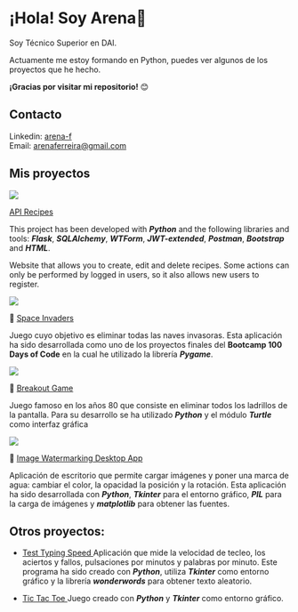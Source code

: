 
# ¡Hola! Soy Arena👋

Soy Técnico Superior en DAI. 

Actuamente me estoy formando en Python, puedes ver algunos de los proyectos que he hecho.

**¡Gracias por visitar mi repositorio!** :blush:

## Contacto
Linkedin: <a href="https://www.linkedin.com/in/arena-f/">arena-f</a>
<br>
Email: <a href="arenaferreira@gmail.com">arenaferreira@gmail.com</a>
## Mis proyectos

<a href="https://github.com/arenaf/api-recipes">
  <img src="https://github.com/user-attachments/assets/5816cc56-01c5-480d-af48-337e969ea5c8">
</a>

<a href="https://github.com/arenaf/api-recipes"> API Recipes </a>

This project has been developed with ***Python*** and the following libraries and tools: ***Flask***, ***SQLAlchemy***, ***WTForm***, ***JWT-extended***, ***Postman***, ***Bootstrap*** and ***HTML***.

Website that allows you to create, edit and delete recipes. Some actions can only be performed by logged in users, so it also allows new users to register.



<a href="https://github.com/arenaf/space-invaders">
  <img src="https://github.com/user-attachments/assets/bb0501dd-59d3-4573-bf2f-1ea9bac765a4">
</a>

:space_invader: <a href="https://github.com/arenaf/space-invaders">Space Invaders </a>

Juego cuyo objetivo es eliminar todas las naves invasoras.
Esta aplicación ha sido desarrollada como uno de los proyectos finales del **Bootcamp 100 Days of Code** en la cual he utilizado la librería ***Pygame***.

<a href="https://github.com/arenaf/breakout-game">
  <img src="https://github.com/arenaf/arenaf/assets/169451601/4854d9b7-38c0-4348-ba24-2102d7fb42c5">
</a>

:space_invader: <a href="https://github.com/arenaf/breakout-game">Breakout Game </a>

Juego famoso en los años 80 que consiste en eliminar todos los ladrillos de la pantalla.
Para su desarrollo se ha utilizado ***Python*** y el módulo ***Turtle*** como interfaz gráfica


<a href="https://github.com/arenaf/image-watermarking-desktop-app">
  <img src="https://github.com/arenaf/arenaf/assets/169451601/f7a4bfaa-c321-459f-acb8-5fa9e6466480">
</a>

:art: <a href="https://github.com/arenaf/image-watermarking-desktop-app">Image Watermarking Desktop App </a>

Aplicación de escritorio que permite cargar imágenes y poner una marca de agua: cambiar el color, la opacidad la posición y la rotación.
Esta aplicación ha sido desarrollada con ***Python***, ***Tkinter*** para el entorno gráfico, ***PIL*** para la carga de imágenes y ***matplotlib*** para obtener las fuentes.



## Otros proyectos:

- <a href="https://github.com/arenaf/test-typing-speed">Test Typing Speed </a>
Aplicación que mide la velocidad de tecleo, los aciertos y fallos, pulsaciones por minutos y palabras por minuto.
Este programa ha sido creado con ***Python***, utiliza ***Tkinter*** como entorno gráfico y la librería ***wonderwords*** para obtener texto aleatorio.


- <a href="https://github.com/arenaf/tic-tac-toe"> Tic Tac Toe </a>
Juego creado con ***Python*** y ***Tkinter*** como entorno gráfico.


<!--
**arenaf/arenaf** is a ✨ _special_ ✨ repository because its `README.md` (this file) appears on your GitHub profile.

Here are some ideas to get you started:

- 🔭 I’m currently working on ...
- 🌱 I’m currently learning ...
- 👯 I’m looking to collaborate on ...
- 🤔 I’m looking for help with ...
- 💬 Ask me about ...
- 📫 How to reach me: ...
- 😄 Pronouns: ...
- ⚡ Fun fact: ...
-->
